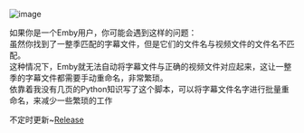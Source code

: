 ![image](https://user-images.githubusercontent.com/94547252/229296034-6a1c0ae0-9945-42e6-87c6-16ad16ec2ffa.png)

如果你是一个Emby用户，你可能会遇到这样的问题：  
虽然你找到了一整季匹配的字幕文件，但是它们的文件名与视频文件的文件名不匹配。  
这种情况下，Emby就无法自动将字幕文件与正确的视频文件对应起来，这让一整季的字幕文件都需要手动重命名，非常繁琐。  
依靠着我没有几页的Python知识写了这个脚本，可以将字幕文件名字进行批量重命名，来减少一些繁琐的工作  


不定时更新~[Release](https://github.com/Venompool888/Rename.Ur.File/releases)
